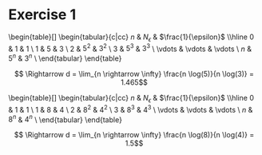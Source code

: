 # Exercise 1

\begin{table}[]
\begin{tabular}{c|cc}
  $n$ & $N_{\epsilon}$ & $\frac{1}{\epsilon}$ \\\hline
  $0$ & $1$ & $1$ \\
  $1$ & $5$ & $3$ \\
  $2$ & $5^2$ & $3^2$ \\
  $3$ & $5^3$ & $3^3$ \\
  \vdots & \vdots & \vdots \\
  $n$ & $5^n$ & $3^n$ \\
\end{tabular}
\end{table}

$$ \Rightarrow d = \lim_{n \rightarrow \infty} \frac{n \log(5)}{n \log(3)} = 1.465$$

\begin{table}[]
\begin{tabular}{c|cc}
  $n$ & $N_{\epsilon}$ & $\frac{1}{\epsilon}$ \\\hline
  $0$ & $1$ & $1$ \\
  $1$ & $8$ & $4$ \\
  $2$ & $8^2$ & $4^2$ \\
  $3$ & $8^3$ & $4^3$ \\
  \vdots & \vdots & \vdots \\
  $n$ & $8^n$ & $4^n$ \\
\end{tabular}
\end{table}

$$ \Rightarrow d = \lim_{n \rightarrow \infty} \frac{n \log(8)}{n \log(4)} = 1.5$$
